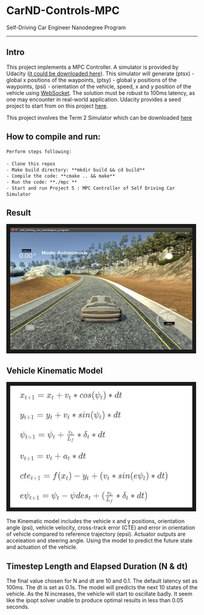 # CarND-Controls-MPC
Self-Driving Car Engineer Nanodegree Program

---

## Intro
This project implements a MPC Controller. A simulator is provided by Udacity ([it could be downloaded here](https://github.com/udacity/self-driving-car-sim/releases)). This simulator will generate (ptsx) - global x positions of the waypoints, (ptsy) - global y positions of the waypoints, (psi) - orientation of the vehicle, speed, x and y position of the vehicle using [WebSocket](https://en.wikipedia.org/wiki/WebSocket). The solution must be robust to 100ms latency, as one may encounter in real-world application. Udacity provides a seed project to start from on this project [here](https://github.com/udacity/CarND-MPC-Project).

This project involves the Term 2 Simulator which can be downloaded [here](https://github.com/udacity/self-driving-car-sim/releases)


## How to compile and run: <a name="howto"></a>

    Perform steps following:

    - Clone this repos
    - Make build directory: **mkdir build && cd build**
    - Compile the code: **cmake .. && make**
    - Run the code: **./mpc **
    - Start and run Project 5 : MPC Controller of Self Driving Car Simulator

## Result

<a href="https://youtu.be/Be4r5j_bgYA" target="_blank"><img src="images/simulator.jpg"
alt="Simulator Driving Image" width="480" height="320" border="10" /></a>

## Vehicle Kinematic Model
<img src="images/eqns.jpg"
alt="Simulator Driving Image" width="480" height="320" border="10" />

The Kinematic model includes the vehicle x and y positions, orientation angle (psi), vehicle velocity, cross-track error (CTE) and error in orientation of vehicle compared to reference trajectory (epsi). Actuator outputs are acceleation and steering angle. Using the model to predict the future state and actuation of the vehicle.

## Timestep Length and Elapsed Duration (N & dt)
The final value chosen for N and dt are 10 and 0.1. The default latency set as 100ms. The dt is set as 0.1s. The model will predicts the next 10 states of the vehicle. As the N increases, the vehicle will start to oscillate badly. It seem like the ipopt solver unable to produce optimal results in less than 0.05 seconds.
